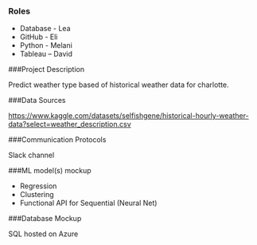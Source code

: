 ### Roles

* Database - Lea
* GitHub - Eli
* Python - Melani
* Tableau – David

###Project Description

Predict weather type based of historical weather data for charlotte.

###Data Sources

https://www.kaggle.com/datasets/selfishgene/historical-hourly-weather-data?select=weather_description.csv

###Communication Protocols

Slack channel

###ML model(s) mockup
* Regression
* Clustering
* Functional API for Sequential (Neural Net) 

###Database Mockup

SQL hosted on Azure